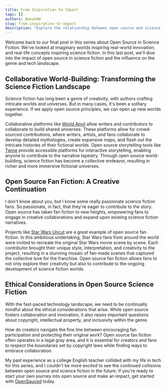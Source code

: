 ```yaml
---
title: From Inspiration to Impact
tags: []
authors: BekahHW
slug: from-inspiration-to-impact
description: "Explore the relationship between open source and science fiction. From bringing sci-fi gadgets to life with open source hardware to blurring the lines between fiction and interactive gaming experiences, discover how these two realms inspire and shape each other."
---
```


Welcome back to our final post in this series about Open Source in Science Fiction. We've looked at imaginary worlds inspiring real-world innovation, and real-life concepts inspiring science fiction. In this last post, we'll dive into the impact of open source in science fiction and the influence on the genre and tech landscape.

<!-- truncate -->

## Collaborative World-Building: Transforming the Science Fiction Landscape

Science fiction has long been a genre of creativity, with authors crafting intricate worlds and universes. But in many cases, it's been a solitary experience. If we apply open source principles, we can open up new worlds together. 

Collaborative platforms like [World Anvil](https://www.worldanvil.com/) allow writers and contributors to collaborate to build shared universes. These platforms allow for crowd-sourced contributions, where writers, artists, and fans collaborate to develop detailed mythologies, create expansive maps, and flesh out the intricate histories of their fictional worlds. Open source storytelling tools like [Twine](https://twinery.org/) provide accessible platforms for interactive storytelling, enabling anyone to contribute to the narrative tapestry. Through open source world-building, science fiction has become a collective endeavor, resulting in richer and more immersive fictional universes.

## Open Source Fan Fiction: A Creative Continuation

I don't know about you, but I know some really passionate science fiction fans. So passionate, in fact, that they're eager to contribute to the story.  Open source has taken fan fiction to new heights,  empowering fans to engage in creative collaborations and expand upon existing science fiction narratives.

Projects like [Star Wars Uncut](https://www.starwarsuncut.com/) are a great example of open source fan fiction. In this ambitious undertaking, Star Wars fans from around the world were invited to recreate the original Star Wars movie scene by scene. Each contributor brought their unique style, interpretation, and creativity to the project, resulting in a stunning mosaic of fan-made scenes that captured the collective love for the franchise. Open source fan fiction allows fans to not only explore their creativity but also to contribute to the ongoing development of science fiction worlds.

## Ethical Considerations in Open Source Science Fiction

With the fast-paced technology landscape, we need to be continually mindful about the ethical considerations that arise. While open source fosters collaboration and innovation, it also raises important questions about copyright, intellectual property, and inclusivity within the genre.

How do creators navigate the fine line between encouraging fan participation and protecting their original work? Open source fan fiction often operates in a legal gray area, and it is essential for creators and fans to respect the boundaries set by copyright laws while finding ways to embrace collaboration.

My past experience as a college English teacher collided with my life in tech for this series, and I couldn't be more excited to see the continued collisions between open source and science fiction in the future. If you're ready to start your own journey into open source and make an impact, get started with [OpenSauced](https://insights.opensauced.pizza/) today.

